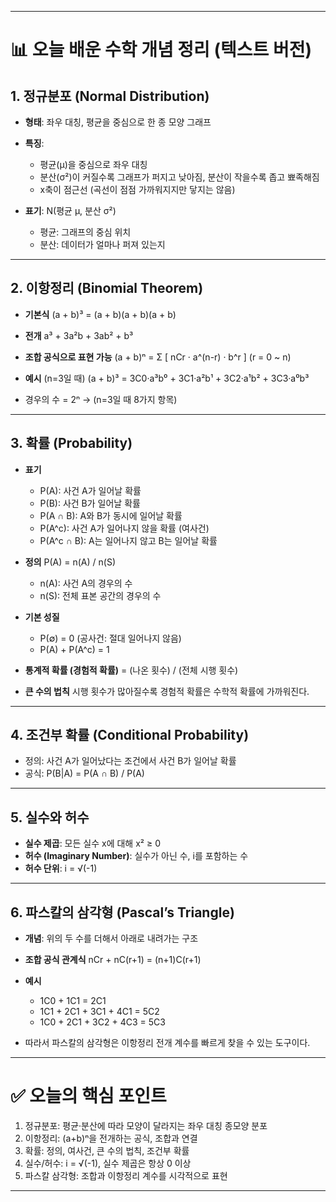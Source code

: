 
---

# 📊 오늘 배운 수학 개념 정리 (텍스트 버전)

## 1. 정규분포 (Normal Distribution)

* **형태**: 좌우 대칭, 평균을 중심으로 한 종 모양 그래프
* **특징**:

  * 평균(μ)을 중심으로 좌우 대칭
  * 분산(σ²)이 커질수록 그래프가 퍼지고 낮아짐, 분산이 작을수록 좁고 뾰족해짐
  * x축이 점근선 (곡선이 점점 가까워지지만 닿지는 않음)
* **표기**:
  N(평균 μ, 분산 σ²)

  * 평균: 그래프의 중심 위치
  * 분산: 데이터가 얼마나 퍼져 있는지

---

## 2. 이항정리 (Binomial Theorem)

* **기본식**
  (a + b)³ = (a + b)(a + b)(a + b)

* **전개**
  a³ + 3a²b + 3ab² + b³

* **조합 공식으로 표현 가능**
  (a + b)ⁿ = Σ \[ nCr · a^(n-r) · b^r ]   (r = 0 \~ n)

* **예시** (n=3일 때)
  (a + b)³ = 3C0·a³b⁰ + 3C1·a²b¹ + 3C2·a¹b² + 3C3·a⁰b³

* 경우의 수 = 2ⁿ → (n=3일 때 8가지 항목)

---

## 3. 확률 (Probability)

* **표기**

  * P(A): 사건 A가 일어날 확률
  * P(B): 사건 B가 일어날 확률
  * P(A ∩ B): A와 B가 동시에 일어날 확률
  * P(A^c): 사건 A가 일어나지 않을 확률 (여사건)
  * P(A^c ∩ B): A는 일어나지 않고 B는 일어날 확률

* **정의**
  P(A) = n(A) / n(S)

  * n(A): 사건 A의 경우의 수
  * n(S): 전체 표본 공간의 경우의 수

* **기본 성질**

  * P(∅) = 0  (공사건: 절대 일어나지 않음)
  * P(A) + P(A^c) = 1

* **통계적 확률 (경험적 확률)**
  \= (나온 횟수) / (전체 시행 횟수)

* **큰 수의 법칙**
  시행 횟수가 많아질수록 경험적 확률은 수학적 확률에 가까워진다.

---

## 4. 조건부 확률 (Conditional Probability)

* 정의: 사건 A가 일어났다는 조건에서 사건 B가 일어날 확률
* 공식:
  P(B|A) = P(A ∩ B) / P(A)

---

## 5. 실수와 허수

* **실수 제곱**:
  모든 실수 x에 대해 x² ≥ 0
* **허수 (Imaginary Number)**: 실수가 아닌 수, i를 포함하는 수
* **허수 단위**:
  i = √(-1)

---

## 6. 파스칼의 삼각형 (Pascal’s Triangle)

* **개념**: 위의 두 수를 더해서 아래로 내려가는 구조

* **조합 공식 관계식**
  nCr + nC(r+1) = (n+1)C(r+1)

* **예시**

  * 1C0 + 1C1 = 2C1
  * 1C1 + 2C1 + 3C1 + 4C1 = 5C2
  * 1C0 + 2C1 + 3C2 + 4C3 = 5C3

* 따라서 파스칼의 삼각형은 이항정리 전개 계수를 빠르게 찾을 수 있는 도구이다.

---

# ✅ 오늘의 핵심 포인트

1. 정규분포: 평균·분산에 따라 모양이 달라지는 좌우 대칭 종모양 분포
2. 이항정리: (a+b)ⁿ을 전개하는 공식, 조합과 연결
3. 확률: 정의, 여사건, 큰 수의 법칙, 조건부 확률
4. 실수/허수: i = √(-1), 실수 제곱은 항상 0 이상
5. 파스칼 삼각형: 조합과 이항정리 계수를 시각적으로 표현

---


